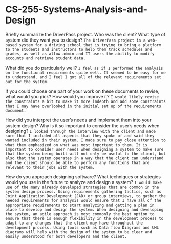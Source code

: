 # CS-255-Systems-Analysis-and-Design

Briefly summarize the DriverPass project. Who was the client? What type of system did they want you to design?
```The DriverPass project is a web-based system for a driving school that is trying to bring a platform to the students and instructors to help them track schedules and grades, as well as allow admin and IT users the ability to modify accounts and retrieve student data.```
    
What did you do particularly well?
```I feel as if I performed the analysis on the functional requirements quite well. It seemed to be easy for me to understand, and I feel I got all of the relevant requirements set out for the system.```
    
If you could choose one part of your work on these documents to revise, what would you pick? How would you improve it?
```I would likely revise the constraints a bit to make it more indepth and add some constraints that I may have overlooked in the initial set up of the requirements document.```
    
How did you interpret the user’s needs and implement them into your system design? Why is it so important to consider the user’s needs when designing?
```I looked through the interview with the client and made sure that I included all aspects that they spoke of and said they wanted included in their system. I made sure to pay close attention to what they emphasized on what was most important to them. It is important to consider user needs when designing a system to make sure that the system being built will not only be useful to the client, but also that the system operates in a way that the client can understand and the client should be able to perform any functions that are relevant to their jobs with the system.```
    
How do you approach designing software? What techniques or strategies would you use in the future to analyze and design a system?
```I would make use of the many already developed strategies that are common in the system design process. Using requirements gathering tactics, such as Joint Application Development (JAD) or group interviews, to gather the needed requirements for analysis would ensure that I have all of the appropriate requirements to start analyzing and getting a plan in place to develop and design the system. When designing and developing the system, an agile approach is most commonly the best option to ensure that there is enough flexibility in the development process to adapt to any changes that the client may have throughout the development process. Using tools such as Data flow Diagrams and UML diagrams will help with the design of the system to be clear and easily understood for both developers and the client.```
